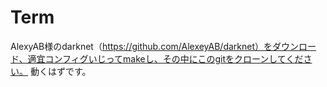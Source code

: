 # Term

AlexyAB様のdarknet（https://github.com/AlexeyAB/darknet）をダウンロード、適宜コンフィグいじってmakeし、その中にこのgitをクローンしてください。
動くはずです。
